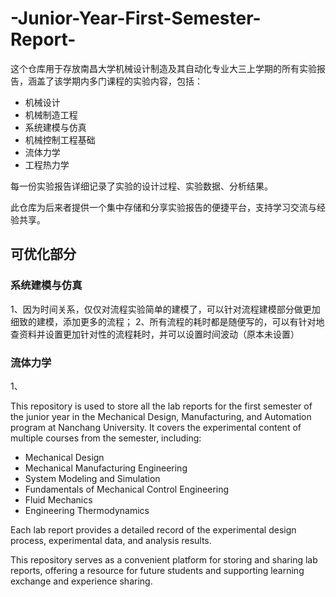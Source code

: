 # -Junior-Year-First-Semester-Report-

这个仓库用于存放南昌大学机械设计制造及其自动化专业大三上学期的所有实验报告，涵盖了该学期内多门课程的实验内容，包括：

- 机械设计
- 机械制造工程
- 系统建模与仿真
- 机械控制工程基础
- 流体力学
- 工程热力学

每一份实验报告详细记录了实验的设计过程、实验数据、分析结果。

此仓库为后来者提供一个集中存储和分享实验报告的便捷平台，支持学习交流与经验共享。

## 可优化部分
### 系统建模与仿真
1、因为时间关系，仅仅对流程实验简单的建模了，可以针对流程建模部分做更加细致的建模，添加更多的流程；
2、所有流程的耗时都是随便写的，可以有针对地查资料并设置更加针对性的流程耗时，并可以设置时间波动（原本未设置）


### 流体力学
1、


This repository is used to store all the lab reports for the first semester of the junior year in the Mechanical Design, Manufacturing, and Automation program at Nanchang University. It covers the experimental content of multiple courses from the semester, including:

- Mechanical Design
- Mechanical Manufacturing Engineering
- System Modeling and Simulation
- Fundamentals of Mechanical Control Engineering
- Fluid Mechanics
- Engineering Thermodynamics

Each lab report provides a detailed record of the experimental design process, experimental data, and analysis results.

This repository serves as a convenient platform for storing and sharing lab reports, offering a resource for future students and supporting learning exchange and experience sharing.

